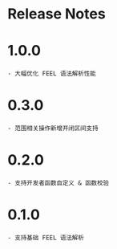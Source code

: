 # Release Notes

# 1.0.0
    - 大幅优化 FEEL 语法解析性能

# 0.3.0
    - 范围相关操作新增开闭区间支持

# 0.2.0
    - 支持开发者函数自定义 & 函数校验

# 0.1.0
    - 支持基础 FEEL 语法解析